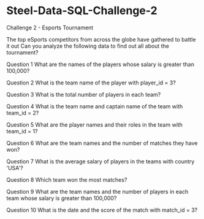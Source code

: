 # Steel-Data-SQL-Challenge-2
Challenge 2 - Esports Tournament

The top eSports competitors from across the globe have gathered to battle it out
Can you analyze the following data to find out all about the tournament?


Question 1 What are the names of the players whose salary is greater than 100,000?

Question 2 What is the team name of the player with player_id = 3?

Question 3 What is the total number of players in each team?

Question 4 What is the team name and captain name of the team with team_id = 2?

Question 5 What are the player names and their roles in the team with team_id = 1?

Question 6 What are the team names and the number of matches they have won?

Question 7 What is the average salary of players in the teams with country 'USA'?

Question 8 Which team won the most matches?

Question 9 What are the team names and the number of players in each team whose salary is greater than 100,000?

Question 10 What is the date and the score of the match with match_id = 3?
